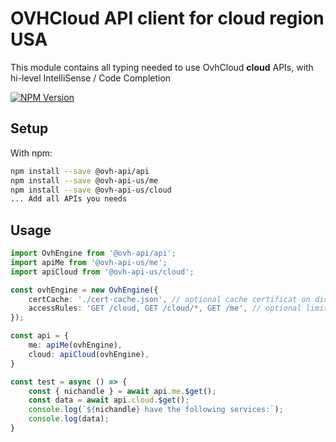 # OVHCloud API client for **cloud** region USA

This module contains all typing needed to use OvhCloud **cloud** APIs, with hi-level IntelliSense / Code Completion

[![NPM Version](https://img.shields.io/npm/v/@ovh-api-us/cloud.svg?style=flat)](https://www.npmjs.org/package/@ovh-api-us/cloud)

## Setup

With npm:

```bash
npm install --save @ovh-api/api
npm install --save @ovh-api-us/me
npm install --save @ovh-api-us/cloud
... Add all APIs you needs
```

## Usage

```typescript
import OvhEngine from '@ovh-api/api';
import apiMe from '@ovh-api-us/me';
import apiCloud from '@ovh-api-us/cloud';

const ovhEngine = new OvhEngine({ 
    certCache: './cert-cache.json', // optional cache certificat on disk.
    accessRules: 'GET /cloud, GET /cloud/*, GET /me', // optional limit the requested privileges.
});

const api = {
    me: apiMe(ovhEngine),
    cloud: apiCloud(ovhEngine),
}

const test = async () => {
    const { nichandle } = await api.me.$get();
    const data = await api.cloud.$get();
    console.log(`${nichandle} have the following services:`);
    console.log(data);
}
```
